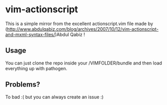 vim-actionscript
================
This is a simple mirror from the excellent actionscript.vim file made by (http://www.abdulqabiz.com/blog/archives/2007/10/12/vim-actionscript-and-mxml-syntax-files/)Abdul Qabiz !

Usage
-----
You can just clone the repo inside your /VIMFOLDER/bundle and then load everything up with pathogen.

Problems?
---------
To bad :( but you can always create an issue :)
